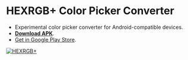 # HEXRGB+ Color Picker Converter
  + Experimental color picker converter for Android-compatible devices.
  + [**Download APK**](https://github.com/pffy/apk/raw/master/dist/HEXRGBPLUS-19.apk).
  + [Get in Google Play Store](https://play.google.com/store/apps/details?id=pffy.mobile.hexrgbplus).

[![HEXRGB+](https://cloud.githubusercontent.com/assets/7258373/6883954/f6895d2c-d585-11e4-997f-d04895d3a033.png)](https://play.google.com/store/apps/details?id=pffy.mobile.hexrgbplus)


